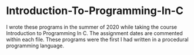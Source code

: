 # Introduction-To-Programming-In-C
I wrote these programs in the summer of 2020 while taking the course Introduction to Programming ln C. The assignment dates are commented within each file. These programs were the first I had written in a procedural programming language.
